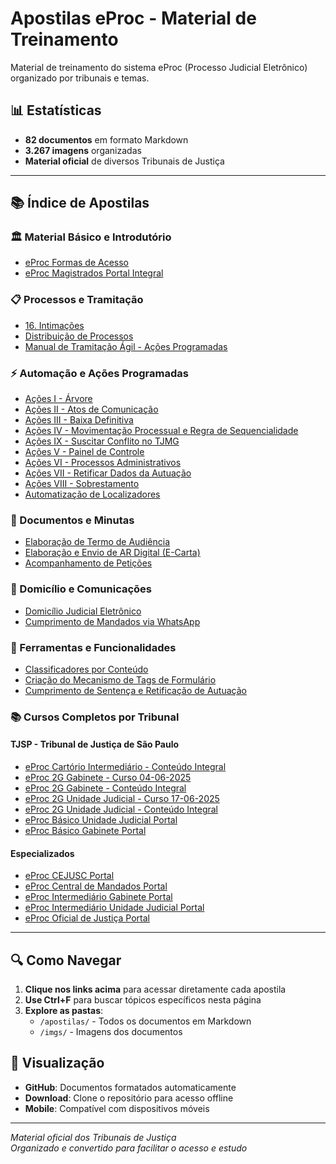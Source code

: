# Apostilas eProc - Material de Treinamento

Material de treinamento do sistema eProc (Processo Judicial Eletrônico) organizado por tribunais e temas.

## 📊 Estatísticas

- **82 documentos** em formato Markdown
- **3.267 imagens** organizadas
- **Material oficial** de diversos Tribunais de Justiça

---

## 📚 Índice de Apostilas

### 🏛️ Material Básico e Introdutório

- [eProc Formas de Acesso](apostilas/eproc-formas-de-acesso.md)
- [eProc Magistrados Portal Integral](apostilas/00_eproc_magistrados_portal_integral.md)

### 📋 Processos e Tramitação

- [16. Intimações](apostilas/16-intimacoes.md)
- [Distribuição de Processos](apostilas/distribuicao-de-processos.md)
- [Manual de Tramitação Ágil - Ações Programadas](apostilas/_manual-tramitacao-agil-acoes-programadas.md)

### ⚡ Automação e Ações Programadas

- [Ações I - Árvore](apostilas/acoes-i-arvore-_2_.md)
- [Ações II - Atos de Comunicação](apostilas/acoes-ii-atos-de-comunicacao-_3_.md)
- [Ações III - Baixa Definitiva](apostilas/acoes-iii-baixa-definitiva-_1_.md)
- [Ações IV - Movimentação Processual e Regra de Sequencialidade](apostilas/acoes-iv-movimentacao-processual-e-regra-de-sequen.md)
- [Ações IX - Suscitar Conflito no TJMG](apostilas/acoes-ix-suscitar-conflito-no-tjmg-_2_.md)
- [Ações V - Painel de Controle](apostilas/acoes-v-painel-de-controle-_1_.md)
- [Ações VI - Processos Administrativos](apostilas/acoes-vi-processos-administrativos-_2_.md)
- [Ações VII - Retificar Dados da Autuação](apostilas/acoes-vii-retificar-dados-da-autuacao-_1_.md)
- [Ações VIII - Sobrestamento](apostilas/acoes-viii-sobrestamento-_2_.md)
- [Automatização de Localizadores](apostilas/automatizacao-de-localizadores-_1_.md)

### 📄 Documentos e Minutas

- [Elaboração de Termo de Audiência](apostilas/elaboracao-de-termo-de-audiencia-103_-_eproc_basic.md)
- [Elaboração e Envio de AR Digital (E-Carta)](apostilas/elaboracao-e-envio-de-ar-digital-_e-carta_-_1_-_1_.md)
- [Acompanhamento de Petições](apostilas/acompanhamento-de-peticoes-_3_.md)

### 🏢 Domicílio e Comunicações

- [Domicílio Judicial Eletrônico](apostilas/domicilio-judicial-eletronico-4.md)
- [Cumprimento de Mandados via WhatsApp](apostilas/cumprimento-de-mandados-via-whatsapp-no-eproc-2.md)

### 🔧 Ferramentas e Funcionalidades

- [Classificadores por Conteúdo](apostilas/criacao-e-uso-de-classificadores-por-conteudo-na-a.md)
- [Criação do Mecanismo de Tags de Formulário](apostilas/criacao-do-mecanismo-de-tags-de-formulario.md)
- [Cumprimento de Sentença e Retificação de Autuação](apostilas/cumprimento-de-sentenca-e-retificacao-de-autuacao.md)

### 📚 Cursos Completos por Tribunal

#### TJSP - Tribunal de Justiça de São Paulo

- [eProc Cartório Intermediário - Conteúdo Integral](apostilas/00-eproc-cartorio-intermediario-conteudo-integral.md)
- [eProc 2G Gabinete - Curso 04-06-2025](apostilas/00_-_eproc_2g_gab_-_conteudo_integral_do_curso-04.md)
- [eProc 2G Gabinete - Conteúdo Integral](apostilas/00_-_eproc_2g_gab_-_conteudo_integral_do_curso.md)
- [eProc 2G Unidade Judicial - Curso 17-06-2025](apostilas/00_-_eproc_2g_uj_-_conteudo_integral_do_curso-17-0.md)
- [eProc 2G Unidade Judicial - Conteúdo Integral](apostilas/00_-_eproc_2g_uj_-_conteudo_integral_do_curso.md)
- [eProc Básico Unidade Judicial Portal](apostilas/00_-_eproc_basico__unid_jud_portal_-_conteudo_inte.md)
- [eProc Básico Gabinete Portal](apostilas/00_-_eproc_basico_gab_portal_-_conteudo_integral_d.md)

#### Especializados

- [eProc CEJUSC Portal](apostilas/00_-_eproc_cejusc_portal_-_conteudo_integral_do_cu.md)
- [eProc Central de Mandados Portal](apostilas/00_-_eproc_central_mandados_portal_-_conteudo_inte.md)
- [eProc Intermediário Gabinete Portal](apostilas/00_-_eproc_interm_gab_portal_-_conteudo_integral_d.md)
- [eProc Intermediário Unidade Judicial Portal](apostilas/00_-_eproc_interm_unid_jud_portal_-_conteudo_integ.md)
- [eProc Oficial de Justiça Portal](apostilas/00_-_eproc_oj_portal_-_conteudo_integral_do_curso.md)

---

## 🔍 Como Navegar

1. **Clique nos links acima** para acessar diretamente cada apostila
2. **Use Ctrl+F** para buscar tópicos específicos nesta página
3. **Explore as pastas**:
   - `/apostilas/` - Todos os documentos em Markdown
   - `/imgs/` - Imagens dos documentos

## 📱 Visualização

- **GitHub**: Documentos formatados automaticamente
- **Download**: Clone o repositório para acesso offline
- **Mobile**: Compatível com dispositivos móveis

---

*Material oficial dos Tribunais de Justiça*  
*Organizado e convertido para facilitar o acesso e estudo*